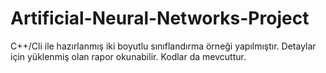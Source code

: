 # Artificial-Neural-Networks-Project

C++/Cli ile hazırlanmış iki boyutlu sınıflandırma örneği yapılmıştır. Detaylar için yüklenmiş olan rapor okunabilir. Kodlar da mevcuttur.
